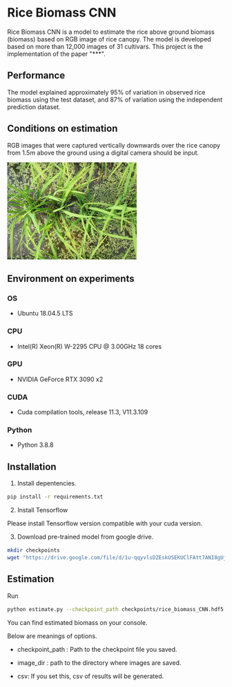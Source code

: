 # Rice Biomass CNN

Rice Biomass CNN is a model to estimate the rice above ground biomass (biomass) based on RGB image of rice canopy. The model is developed based on more than 12,000 images of 31 cultivars.
This project is the implementation of the paper "***".

## Performance 

The model explained approximately 95% of variation in observed rice biomass using the test dataset, and 87% of variation using the independent prediction dataset. 

## Conditions on estimation

RGB images that were captured vertically downwards over the rice canopy from 1.5m above the ground using a digital camera should be input. 

![example](https://github.com/KotaNakajima/rice_biomass_CNN/blob/main/example/1.jpg)

## Environment on experiments

### OS

- Ubuntu 18.04.5 LTS

### CPU

- Intel(R) Xeon(R) W-2295 CPU @ 3.00GHz 18 cores

### GPU

- NVIDIA GeForce RTX 3090 x2

### CUDA

- Cuda compilation tools, release 11.3, V11.3.109

### Python

- Python 3.8.8


## Installation

1. Install depentencies.

```bash
pip install -r requirements.txt
```

2. Install Tensorflow

Please install Tensorflow version compatible with your cuda version.

3. Download pre-trained model from google drive.

```bash
mkdir checkpoints
wget "https://drive.google.com/file/d/1u-qqyvlsDZEskUSEKUClFAtt7ANI8gUj/view?usp=sharing" -O rice_biomass_CNN.hdf5
```

## Estimation

Run

```bash
python estimate.py --checkpoint_path checkpoints/rice_biomass_CNN.hdf5 --image_dir example --csv
```

You can find estimated biomass on your console.

Below are meanings of options.

- checkpoint_path : Path to the checkpoint file you saved.

- image_dir : path to the directory where images are saved.

- csv: If you set this, csv of results will be generated.
